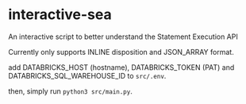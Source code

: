 # interactive-sea

An interactive script to better understand the Statement Execution API

Currently only supports INLINE disposition and JSON_ARRAY format.

add DATABRICKS_HOST (hostname), DATABRICKS_TOKEN (PAT) and DATABRICKS_SQL_WAREHOUSE_ID to `src/.env`.

then, simply run `python3 src/main.py`.
